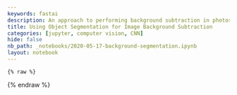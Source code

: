```yaml
---
keywords: fastai
description: An approach to performing background subtraction in photos using an Image Segmentation Convolution Neural Network.
title: Using Object Segmentation for Image Background Subtraction
categories: [jupyter, computer vision, CNN]
hide: false
nb_path: _notebooks/2020-05-17-background-segmentation.ipynb
layout: notebook
---
```


<!--
#################################################
### THIS FILE WAS AUTOGENERATED! DO NOT EDIT! ###
#################################################
# file to edit: _notebooks/2020-05-17-background-segmentation.ipynb
-->

<div class="container" id="notebook-container">
        
    {% raw %}
    
<div class="cell border-box-sizing code_cell rendered">

</div>
    {% endraw %}

</div>
 

